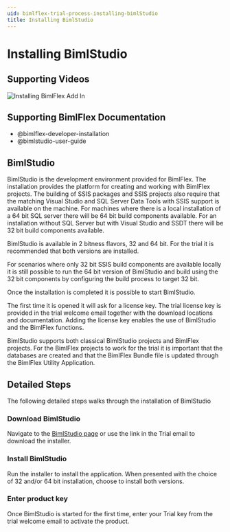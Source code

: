 ```yaml
---
uid: bimlflex-trial-process-installing-bimlStudio
title: Installing BimlStudio
---
```

# Installing BimlStudio

## Supporting Videos

![Installing BimlFlex Add In](https://www.youtube.com/watch?v=e_wzLtyGVS8?rel=0&autoplay=0)

## Supporting BimlFlex Documentation

- @bimlflex-developer-installation
- @bimlstudio-user-guide

## BimlStudio

BimlStudio is the development environment provided for BimlFlex. The installation provides the platform for creating and working with BimlFlex projects. The building of SSIS packages and SSIS projects also require that the matching Visual Studio and SQL Server Data Tools with SSIS support is available on the machine. For machines where there is a local installation of a 64 bit SQL server there will be 64 bit build components available. For an installation without SQL Server but with Visual Studio and SSDT there will be 32 bit build components available.

BimlStudio is available in 2 bitness flavors, 32 and 64 bit. For the trial it is recommended that both versions are installed.

For scenarios where only 32 bit SSIS build components are available locally it is still possible to run the 64 bit version of BimlStudio and build using the 32 bit components by configuring the build process to target 32 bit.

Once the installation is completed it is possible to start BimlStudio.

The first time it is opened it will ask for a license key. The trial license key is provided in the trial welcome email together with the download locations and documentation. Adding the license key enables the use of BimlStudio and the BimlFlex functions.

BimlStudio supports both classical BimlStudio projects and BimlFlex projects. For the BimlFlex projects to work for the trial it is important that the databases are created and that the BimlFlex Bundle file is updated through the BimlFlex Utility Application.

## Detailed Steps

The following detailed steps walks through the installation of BimlStudio

### Download BimlStudio

Navigate to the [BimlStudio page](https://varigence.com/bimlstudio) or use the link in the Trial email to download the installer.

### Install BimlStudio

Run the installer to install the application. When presented with the choice of 32 and/or 64 bit installation, choose to install both versions.

### Enter product key

Once BimlStudio is started for the first time, enter your Trial key from the trial welcome email to activate the product.
